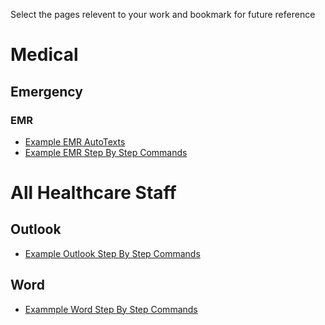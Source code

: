 Select the pages relevent to your work and bookmark for future reference

# Medical

## Emergency

### EMR

* [Example EMR AutoTexts](medical-emergency-autotext-cerner-emr.md)
* [Example EMR Step By Step Commands]()

# All Healthcare Staff

## Outlook

* [Example Outlook Step By Step Commands](health-care-staff/outlook/step-by-step-commands.md)

## Word

* [Exammple Word Step By Step Commands](health-care-staff/word/step-by-step-commands.md)
